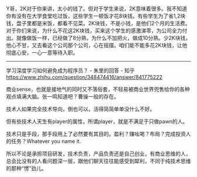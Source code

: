 

<!--
 * @version:
 * @Author:  StevenJokess https://github.com/StevenJokess
 * @Date: 2020-12-13 21:54:37
 * @LastEditors:  StevenJokess https://github.com/StevenJokess
 * @LastEditTime: 2020-12-13 22:44:49
 * @Description:
 * @TODO::
 * @Reference:https://www.zhihu.com/people/guosheng-hu/answers/by_votes
-->
Y哥，2K对于你来讲，太小的钱了。但对于学生来说，2K意味着很多。我不知道你有没有在大学食堂吃过饭，这些学生一顿饭才花8块钱。有些学生为了省1,2块钱，盘子里都是米饭，都看不见菜。2K块钱，不是小钱，是他们2个月的生活费。对于你们来说，为什么不花这2K块钱，买来这个学生的感激涕零，为公司全力付出。就像做饭一样，已经做了8分熟，为什么不加把火，做成10分熟。少2K块钱，他心不甘，又去看这个公司那个公司，心在摇摆。咱们能不能多花2K块钱，让他彻底心安，一心一意等待入职。

---
学习深度学习如何避免成为程序员？ - 朱里的回答 - 知乎
https://www.zhihu.com/question/348474416/answer/841775222

商业sense，也就是接地气的同时又不落俗套，不轻易被商业世界兜售给你的各种观点填满大脑。张一鸣知道吧？曹操一般的存在。

技术人如果完全技术导向，倒也可以，活得简简单单没什么不好。

但有些技术人天生有player的属性，所谓player，就是不满足于只做pawn的人。

技术只是手段，那手段用上了必然要有其目的。盈利？赚吆喝？布局？完成投资人的任务？Whatever you name it.

所以不论是承担项目研发，技术负责，产品负责还是自己创业，有商业思维的人，总会比没有的人看问题深一层，跟他们聊天往往能感受到犀利，不同于纯技术思维的那种“愣”劲儿。
